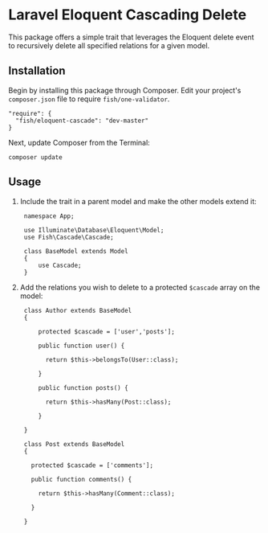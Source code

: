 # Laravel Eloquent Cascading Delete

This package offers a simple trait that leverages the Eloquent delete event to recursively delete all specified relations for a given model.

## Installation

Begin by installing this package through Composer. Edit your project's `composer.json` file to require `fish/one-validator`.

    "require": {
      "fish/eloquent-cascade": "dev-master"
    }

  Next, update Composer from the Terminal:

    composer update

## Usage

1. Include the trait in a parent model and make the other models extend it:

        namespace App;

        use Illuminate\Database\Eloquent\Model;
        use Fish\Cascade\Cascade;

        class BaseModel extends Model
        {
            use Cascade;
        }

1. Add the relations you wish to delete to a protected `$cascade` array on the model:

        class Author extends BaseModel
        {

            protected $cascade = ['user','posts'];

            public function user() {

              return $this->belongsTo(User::class);

            }

            public function posts() {

              return $this->hasMany(Post::class);

            }

        }

        class Post extends BaseModel
        {

          protected $cascade = ['comments'];

          public function comments() {

            return $this->hasMany(Comment::class);

          }

        }



